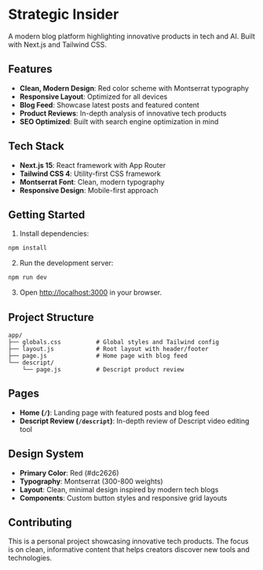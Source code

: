 # Strategic Insider

A modern blog platform highlighting innovative products in tech and AI. Built with Next.js and Tailwind CSS.

## Features

- **Clean, Modern Design**: Red color scheme with Montserrat typography
- **Responsive Layout**: Optimized for all devices
- **Blog Feed**: Showcase latest posts and featured content
- **Product Reviews**: In-depth analysis of innovative tech products
- **SEO Optimized**: Built with search engine optimization in mind

## Tech Stack

- **Next.js 15**: React framework with App Router
- **Tailwind CSS 4**: Utility-first CSS framework
- **Montserrat Font**: Clean, modern typography
- **Responsive Design**: Mobile-first approach

## Getting Started

1. Install dependencies:
```bash
npm install
```

2. Run the development server:
```bash
npm run dev
```

3. Open [http://localhost:3000](http://localhost:3000) in your browser.

## Project Structure

```
app/
├── globals.css          # Global styles and Tailwind config
├── layout.js            # Root layout with header/footer
├── page.js              # Home page with blog feed
└── descript/
    └── page.js          # Descript product review
```

## Pages

- **Home (`/`)**: Landing page with featured posts and blog feed
- **Descript Review (`/descript`)**: In-depth review of Descript video editing tool

## Design System

- **Primary Color**: Red (#dc2626)
- **Typography**: Montserrat (300-800 weights)
- **Layout**: Clean, minimal design inspired by modern tech blogs
- **Components**: Custom button styles and responsive grid layouts

## Contributing

This is a personal project showcasing innovative tech products. The focus is on clean, informative content that helps creators discover new tools and technologies.
